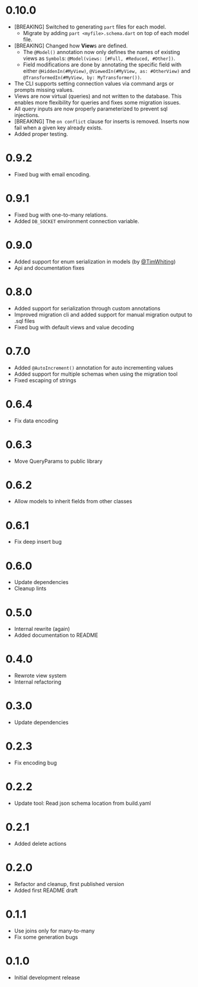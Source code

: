 # 0.10.0

- [BREAKING] Switched to generating `part` files for each model.
  - Migrate by adding `part <myfile>.schema.dart` on top of each model file.
- [BREAKING] Changed how **View**s are defined.
  - The `@Model()` annotation now only defines the names of existing views as `Symbol`s: 
    `@Model(views: [#Full, #Reduced, #Other])`.
  - Field modifications are done by annotating the specific field with either `@HiddenIn(#MyView)`, 
    `@ViewedIn(#MyView, as: #OtherView)` and `@TransformedIn(#MyView, by: MyTransformer())`.
- The CLI supports setting connection values via command args or prompts missing values.
- Views are now virtual (queries) and not written to the database. This enables more flexibility for queries 
  and fixes some migration issues.
- All query inputs are now properly parameterized to prevent sql injections.
- [BREAKING] The `on conflict` clause for inserts is removed. Inserts now fail when a given key already exists.
- Added proper testing.

# 0.9.2

- Fixed bug with email encoding.

# 0.9.1

- Fixed bug with one-to-many relations.
- Added `DB_SOCKET` environment connection variable.

# 0.9.0

- Added support for enum serialization in models (by [@TimWhiting](https://github.com/TimWhiting))
- Api and documentation fixes

# 0.8.0

- Added support for serialization through custom annotations
- Improved migration cli and added support for manual migration output to .sql files
- Fixed bug with default views and value decoding

# 0.7.0

- Added `@AutoIncrement()` annotation for auto incrementing values
- Added support for multiple schemas when using the migration tool
- Fixed escaping of strings

# 0.6.4

- Fix data encoding

# 0.6.3

- Move QueryParams to public library

# 0.6.2

- Allow models to inherit fields from other classes

# 0.6.1

- Fix deep insert bug

# 0.6.0

- Update dependencies
- Cleanup lints

# 0.5.0

- Internal rewrite (again)
- Added documentation to README

# 0.4.0

- Rewrote view system
- Internal refactoring

# 0.3.0

- Update dependencies

# 0.2.3

- Fix encoding bug

# 0.2.2

- Update tool: Read json schema location from build.yaml

# 0.2.1

- Added delete actions

# 0.2.0

- Refactor and cleanup, first published version
- Added first README draft

# 0.1.1

- Use joins only for many-to-many
- Fix some generation bugs

# 0.1.0

- Initial development release